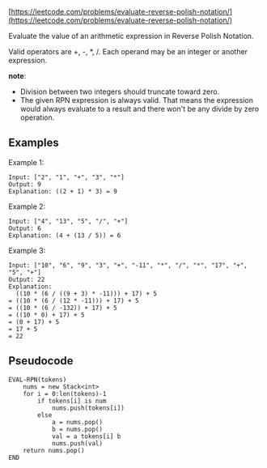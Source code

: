 [https://leetcode.com/problems/evaluate-reverse-polish-notation/](https://leetcode.com/problems/evaluate-reverse-polish-notation/)

Evaluate the value of an arithmetic expression in Reverse Polish Notation.

Valid operators are +, -, \*, /. Each operand may be an integer or another expression.

**note**:

-   Division between two integers should truncate toward zero.
-   The given RPN expression is always valid. That means the expression would always evaluate to a result and there won't be any divide by zero operation.

## Examples

Example 1:

```
Input: ["2", "1", "+", "3", "*"]
Output: 9
Explanation: ((2 + 1) * 3) = 9
```

Example 2:

```
Input: ["4", "13", "5", "/", "+"]
Output: 6
Explanation: (4 + (13 / 5)) = 6
```

Example 3:

```
Input: ["10", "6", "9", "3", "+", "-11", "*", "/", "*", "17", "+", "5", "+"]
Output: 22
Explanation:
  ((10 * (6 / ((9 + 3) * -11))) + 17) + 5
= ((10 * (6 / (12 * -11))) + 17) + 5
= ((10 * (6 / -132)) + 17) + 5
= ((10 * 0) + 17) + 5
= (0 + 17) + 5
= 17 + 5
= 22

```

## Pseudocode

```
EVAL-RPN(tokens)
    nums = new Stack<int>
    for i = 0:len(tokens)-1
        if tokens[i] is num
            nums.push(tokens[i])
        else
            a = nums.pop()
            b = nums.pop()
            val = a tokens[i] b
            nums.push(val)
    return nums.pop()
END
```
